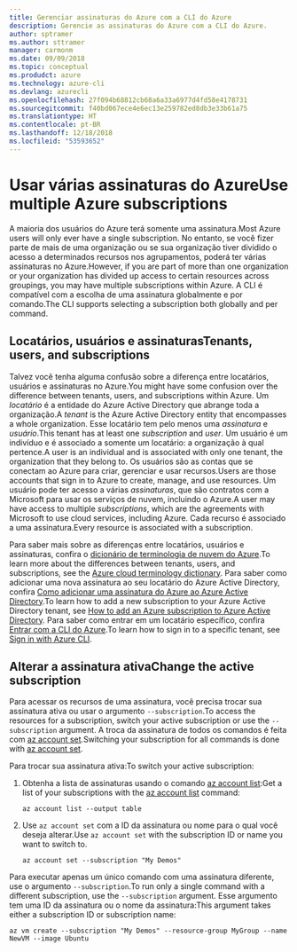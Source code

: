 ```yaml
---
title: Gerenciar assinaturas do Azure com a CLI do Azure
description: Gerencie as assinaturas do Azure com a CLI do Azure.
author: sptramer
ms.author: sttramer
manager: carmonm
ms.date: 09/09/2018
ms.topic: conceptual
ms.produdct: azure
ms.technology: azure-cli
ms.devlang: azurecli
ms.openlocfilehash: 27f094b68812cb68a6a33a6977d4fd58e4178731
ms.sourcegitcommit: f40bd067ece4e6ec13e259782ed8db3e33b61a75
ms.translationtype: HT
ms.contentlocale: pt-BR
ms.lasthandoff: 12/18/2018
ms.locfileid: "53593652"
---
```

# <a name="use-multiple-azure-subscriptions"></a><span data-ttu-id="8283a-103">Usar várias assinaturas do Azure</span><span class="sxs-lookup"><span data-stu-id="8283a-103">Use multiple Azure subscriptions</span></span>

<span data-ttu-id="8283a-104">A maioria dos usuários do Azure terá somente uma assinatura.</span><span class="sxs-lookup"><span data-stu-id="8283a-104">Most Azure users will only ever have a single subscription.</span></span> <span data-ttu-id="8283a-105">No entanto, se você fizer parte de mais de uma organização ou se sua organização tiver dividido o acesso a determinados recursos nos agrupamentos, poderá ter várias assinaturas no Azure.</span><span class="sxs-lookup"><span data-stu-id="8283a-105">However, if you are part of more than one organization or your organization has divided up access to certain resources across groupings, you may have multiple subscriptions within Azure.</span></span> <span data-ttu-id="8283a-106">A CLI é compatível com a escolha de uma assinatura globalmente e por comando.</span><span class="sxs-lookup"><span data-stu-id="8283a-106">The CLI supports selecting a subscription both globally and per command.</span></span>

## <a name="tenants-users-and-subscriptions"></a><span data-ttu-id="8283a-107">Locatários, usuários e assinaturas</span><span class="sxs-lookup"><span data-stu-id="8283a-107">Tenants, users, and subscriptions</span></span>

<span data-ttu-id="8283a-108">Talvez você tenha alguma confusão sobre a diferença entre locatários, usuários e assinaturas no Azure.</span><span class="sxs-lookup"><span data-stu-id="8283a-108">You might have some confusion over the difference between tenants, users, and subscriptions within Azure.</span></span> <span data-ttu-id="8283a-109">Um _locatário_ é a entidade do Azure Active Directory que abrange toda a organização.</span><span class="sxs-lookup"><span data-stu-id="8283a-109">A _tenant_ is the Azure Active Directory entity that encompasses a whole organization.</span></span> <span data-ttu-id="8283a-110">Esse locatário tem pelo menos uma _assinatura_ e _usuário_.</span><span class="sxs-lookup"><span data-stu-id="8283a-110">This tenant has at least one _subscription_ and _user_.</span></span> <span data-ttu-id="8283a-111">Um usuário é um indivíduo e é associado a somente um locatário: a organização à qual pertence.</span><span class="sxs-lookup"><span data-stu-id="8283a-111">A user is an individual and is associated with only one tenant, the organization that they belong to.</span></span> <span data-ttu-id="8283a-112">Os usuários são as contas que se conectam ao Azure para criar, gerenciar e usar recursos.</span><span class="sxs-lookup"><span data-stu-id="8283a-112">Users are those accounts that sign in to Azure to create, manage, and use resources.</span></span>
<span data-ttu-id="8283a-113">Um usuário pode ter acesso a várias _assinaturas_, que são contratos com a Microsoft para usar os serviços de nuvem, incluindo o Azure.</span><span class="sxs-lookup"><span data-stu-id="8283a-113">A user may have access to multiple _subscriptions_, which are the agreements with Microsoft to use cloud services, including Azure.</span></span> <span data-ttu-id="8283a-114">Cada recurso é associado a uma assinatura.</span><span class="sxs-lookup"><span data-stu-id="8283a-114">Every resource is associated with a subscription.</span></span>

<span data-ttu-id="8283a-115">Para saber mais sobre as diferenças entre locatários, usuários e assinaturas, confira o [dicionário de terminologia de nuvem do Azure](/azure/azure-glossary-cloud-terminology).</span><span class="sxs-lookup"><span data-stu-id="8283a-115">To learn more about the differences between tenants, users, and subscriptions, see the [Azure cloud terminology dictionary](/azure/azure-glossary-cloud-terminology).</span></span>  <span data-ttu-id="8283a-116">Para saber como adicionar uma nova assinatura ao seu locatário do Azure Active Directory, confira [Como adicionar uma assinatura do Azure ao Azure Active Directory](/azure/active-directory/active-directory-how-subscriptions-associated-directory).</span><span class="sxs-lookup"><span data-stu-id="8283a-116">To learn how to add a new subscription to your Azure Active Directory tenant, see [How to add an Azure subscription to Azure Active Directory](/azure/active-directory/active-directory-how-subscriptions-associated-directory).</span></span>
<span data-ttu-id="8283a-117">Para saber como entrar em um locatário específico, confira [Entrar com a CLI do Azure](/cli/azure/authenticate-azure-cli).</span><span class="sxs-lookup"><span data-stu-id="8283a-117">To learn how to sign in to a specific tenant, see [Sign in with Azure CLI](/cli/azure/authenticate-azure-cli).</span></span>

## <a name="change-the-active-subscription"></a><span data-ttu-id="8283a-118">Alterar a assinatura ativa</span><span class="sxs-lookup"><span data-stu-id="8283a-118">Change the active subscription</span></span> 

<span data-ttu-id="8283a-119">Para acessar os recursos de uma assinatura, você precisa trocar sua assinatura ativa ou usar o argumento `--subscription`.</span><span class="sxs-lookup"><span data-stu-id="8283a-119">To access the resources for a subscription, switch your active subscription or use the `--subscription` argument.</span></span> <span data-ttu-id="8283a-120">A troca da assinatura de todos os comandos é feita com [az account set](/cli/azure/account#az-account-set).</span><span class="sxs-lookup"><span data-stu-id="8283a-120">Switching your subscription for all commands is done with [az account set](/cli/azure/account#az-account-set).</span></span>

<span data-ttu-id="8283a-121">Para trocar sua assinatura ativa:</span><span class="sxs-lookup"><span data-stu-id="8283a-121">To switch your active subscription:</span></span>

1. <span data-ttu-id="8283a-122">Obtenha a lista de assinaturas usando o comando [az account list](/cli/azure/account#az-account-list):</span><span class="sxs-lookup"><span data-stu-id="8283a-122">Get a list of your subscriptions with the [az account list](/cli/azure/account#az-account-list) command:</span></span>

    ```azurecli-interactive
    az account list --output table
    ```
2. <span data-ttu-id="8283a-123">Use `az account set` com a ID da assinatura ou nome para o qual você deseja alterar.</span><span class="sxs-lookup"><span data-stu-id="8283a-123">Use `az account set` with the subscription ID or name you want to switch to.</span></span>

    ```azurecli-interactive
    az account set --subscription "My Demos"
    ```

<span data-ttu-id="8283a-124">Para executar apenas um único comando com uma assinatura diferente, use o argumento `--subscription`.</span><span class="sxs-lookup"><span data-stu-id="8283a-124">To run only a single command with a different subscription, use the `--subscription` argument.</span></span> <span data-ttu-id="8283a-125">Esse argumento tem uma ID da assinatura ou o nome da assinatura:</span><span class="sxs-lookup"><span data-stu-id="8283a-125">This argument takes either a subscription ID or subscription name:</span></span>

```azurecli-interactive
az vm create --subscription "My Demos" --resource-group MyGroup --name NewVM --image Ubuntu
```
